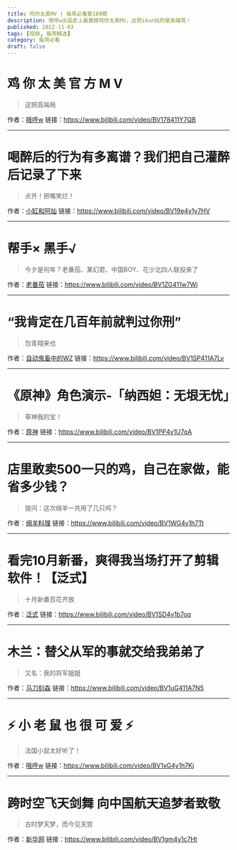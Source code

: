 ```yaml
---
title: 鸡你太美MV | 每周必看第189期
description: 哦呼w出品史上最震撼鸡你太美MV，这把ikun玩的是高端局！
published: 2022-11-03
tags: [视频, 每周精选]
category: 每周必看
draft: false
---
```


# 鸡 你 太 美 官 方 M V
> 这把高端局

作者：[哦呼w](https://space.bilibili.com/59905809)
链接：https://www.bilibili.com/video/BV178411Y7QB

---

# 喝醉后的行为有多离谱？我们把自己灌醉后记录了下来
> 点开！把嘴笑烂！

作者：[小缸和阿灿](https://space.bilibili.com/37961599)
链接：https://www.bilibili.com/video/BV19e4y1y7HV

---

# 帮手× 黑手√
> 今夕是何年？老番茄、某幻君、中国BOY、花少北四人联投来了

作者：[老番茄](https://space.bilibili.com/546195)
链接：https://www.bilibili.com/video/BV1ZG411w7Wj

---

# “我肯定在几百年前就判过你刑”
> 包青翔来也

作者：[自动鬼畜中的WZ](https://space.bilibili.com/16054375)
链接：https://www.bilibili.com/video/BV1SP411A7Lv

---

# 《原神》角色演示-「纳西妲：无垠无忧」
> 草神我的宝！

作者：[原神](https://space.bilibili.com/401742377)
链接：https://www.bilibili.com/video/BV1PP4y1U7qA

---

# 店里敢卖500一只的鸡，自己在家做，能省多少钱？
> 提问：这次绵羊一共用了几只鸡？

作者：[绵羊料理](https://space.bilibili.com/18202105)
链接：https://www.bilibili.com/video/BV1WG4y1h7Tt

---

# 看完10月新番，爽得我当场打开了剪辑软件！【泛式】
> 十月新番百花齐放

作者：[泛式](https://space.bilibili.com/63231)
链接：https://www.bilibili.com/video/BV1SD4y1b7oq

---

# 木兰：替父从军的事就交给我弟弟了
> 又名：我的将军姐姐

作者：[马刀刻森](https://space.bilibili.com/14048220)
链接：https://www.bilibili.com/video/BV1uG411A7N5

---

# ⚡️ 小 老 鼠 也 很 可 爱 ⚡️
> 法国小鼠太好听了！

作者：[哦呼w](https://space.bilibili.com/59905809)
链接：https://www.bilibili.com/video/BV1xG4y1h7Kj

---

# 跨时空飞天剑舞 向中国航天追梦者致敬
> 古时梦天梦，而今见天宫

作者：[新华网](https://space.bilibili.com/488055582)
链接：https://www.bilibili.com/video/BV1gm4y1c7Ht

